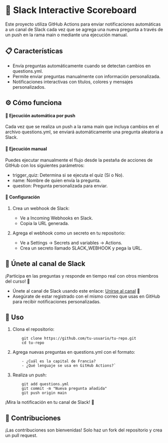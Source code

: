 # 🚀 Slack Interactive Scoreboard
Este proyecto utiliza GitHub Actions para enviar notificaciones automáticas a un canal de Slack cada vez que se agrega una nueva pregunta a través de un push en la rama main o mediante una ejecución manual.

## 📋 Características
- Envía preguntas automáticamente cuando se detectan cambios en questions.yml.
- Permite enviar preguntas manualmente con información personalizada.
- Notificaciones interactivas con títulos, colores y mensajes personalizados.
## ⚙️ Cómo funciona
#### 🔄 Ejecución automática por push
Cada vez que se realiza un push a la rama main que incluya cambios en el archivo questions.yml, se enviará automáticamente una pregunta aleatoria a Slack.

#### 📝 Ejecución manual
Puedes ejecutar manualmente el flujo desde la pestaña de acciones de GitHub con los siguientes parámetros:

- trigger_quiz: Determina si se ejecuta el quiz (Sí o No).
- name: Nombre de quien envía la pregunta.
- question: Pregunta personalizada para enviar.
#### 🔑 Configuración
1. Crea un webhook de Slack:

	- Ve a Incoming Webhooks en Slack.
	- Copia la URL generada.
	
2. Agrega el webhook como un secreto en tu repositorio:
	- Ve a Settings → Secrets and variables → Actions.
	- Crea un secreto llamado SLACK_WEBHOOK y pega la URL.
	
	
## 💬 Únete al canal de Slack
¡Participa en las preguntas y responde en tiempo real con otros miembros del curso! 🚀

- Únete al canal de Slack usando este enlace: [Unirse al canal](https://githubactions-k3n8492.slack.com/archives/C08F46XFL2D) 
🔗
- Asegúrate de estar registrado con el mismo correo que usas en GitHub para recibir notificaciones personalizadas.


## 🚀 Uso


1. Clona el repositorio:
	```
		git clone https://github.com/tu-usuario/tu-repo.git
		cd tu-repo
	```

2. Agrega nuevas preguntas en questions.yml con el formato:
	```
		- ¿Cuál es la capital de Francia?
		- ¿Qué lenguaje se usa en GitHub Actions?`
	```

3. Realiza un push:
	```
		git add questions.yml
		git commit -m "Nueva pregunta añadida"
		git push origin main
	```

¡Mira la notificación en tu canal de Slack! 🎉

## 🤝 Contribuciones
¡Las contribuciones son bienvenidas! Solo haz un fork del repositorio y crea un pull request.